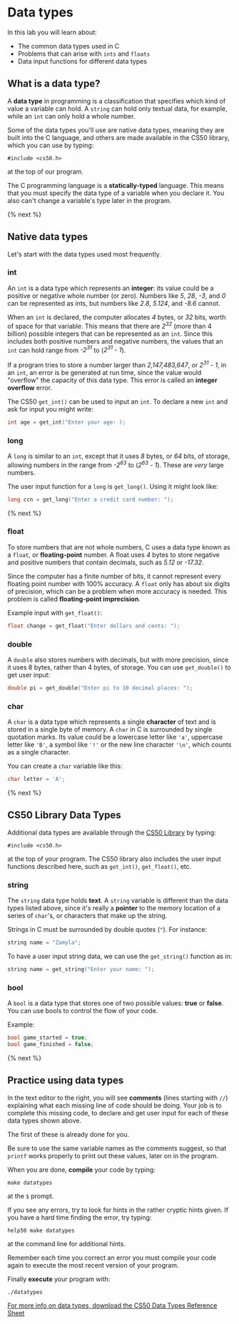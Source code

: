 # Data types

In this lab you will learn about:

- The common data types used in C
- Problems that can arise with `ints` and `floats`
- Data input functions for different data types

## What is a data type?

A **data type** in programming is a classification that specifies which kind of value a variable can hold. A `string` can hold only textual data, for example, while an `int` can only hold a whole number.

Some of the data types you'll use are native data types, meaning they are built into the C language, and others are made available in the CS50 library, which you can use by typing:

```
#include <cs50.h>
```

at the top of our program.

The C programming language is a **statically-typed** language. This means that you must specify the data type of a variable when you declare it. You also can't change a variable's type later in the program.

{% next %}

## Native data types

Let's start with the data types used most frequently.

### int

An `int` is a data type which represents an **integer**: its value could be a positive or negative whole number (or zero). Numbers like *5*, *28*, *-3*, and *0* can be represented as ints, but numbers like *2.8*, *5.124*, and *-8.6* cannot.

When an `int` is declared, the computer allocates *4* bytes, or *32* bits, worth of space for that variable. This means that there are *2<sup>32</sup>* (more than 4 billion) possible integers that can be represented as an `int`. Since this includes both positive numbers and negative numbers, the values that an `int` can hold range from *-2<sup>31</sup>* to (*2<sup>31</sup> - 1*).

If a program tries to store a number larger than *2,147,483,647*, or *2<sup>31</sup> - 1*, in an `int`, an error is be generated at run time, since the value would "overflow" the capacity of this data type. This error is called an **integer overflow** error.

The CS50 `get_int()` can be used to input an `int`. To declare a new `int` and ask for input you might write:

```c
int age = get_int("Enter your age: );
```

### long

A `long` is similar to an `int`, except that it uses *8* bytes, or *64* bits, of storage, allowing numbers in the range from *-2<sup>63</sup>* to (*2<sup>63</sup> - 1*). These are *very* large numbers.

The user input function for a `long` is `get_long()`. Using it might look like:

```c
long ccn = get_long("Enter a credit card number: ");
```

{% next %}

### float

To store numbers that are not whole numbers, C uses a data type known as a `float`, or **floating-point** number. A float uses *4* bytes to store negative and positive numbers that contain decimals, such as *5.12* or *-17.32*.

Since the computer has a finite number of bits, it cannot represent every floating point number with 100% accuracy. A `float` only has about six digits of precision, which can be a problem when more accuracy is needed. This problem is called **floating-point imprecision**.

Example input with `get_float()`:

```c
float change = get_float("Enter dollars and cents: ");
```

### double

A `double` also stores numbers with decimals, but with more precision, since it uses 8 bytes, rather than 4 bytes, of storage. You can use `get_double()` to get user input:

```c
double pi = get_double("Enter pi to 10 decimal places: ");
```

### char

A `char` is a data type which represents a single **character** of text and is stored in a single byte of memory. A `char` in C is surrounded by single quotation marks.  Its value could be a lowercase letter like `'a'`, uppercase letter like `'B'`, a symbol like `'!'` or the new line character `'\n'`, which counts as a single character.

You can create a `char` variable like this:

```c
char letter = 'A';
```


{% next %}

## CS50 Library Data Types

Additional data types are available through the [CS50 Library](https://man.cs50.io/) by typing:

```
#include <cs50.h>
```

at the top of your program. The CS50 library also includes the user input functions described here, such as `get_int()`, `get_float()`, etc.


### string

The `string` data type holds **text**. A `string` variable is different than the data types listed above, since it's really a **pointer** to the memory location of a series of `char`'s, or characters that make up the string.

Strings in C must be surrounded by double quotes (`"`). For instance:

```c
string name = "Zamyla";
```

To have a user input string data, we can use the `get_string()` function as in:

```c
string name = get_string("Enter your name: ");
```

### bool

A `bool` is a data type that stores one of two possible values: **true** or **false**. You can use bools to control the flow of your code.

Example:

```c
bool game_started = true;
bool game_finished = false;
```

{% next %}

## Practice using data types

In the text editor to the right, you will see **comments** (lines starting with `//`) explaining what each missing line of code should be doing. Your job is to complete this missing code, to declare and get user input for each of these data types shown above.

The first of these is already done for you.

Be sure to use the same variable names as the comments suggest, so that `printf` works properly to print out these values, later on in the program.

When you are done, **compile** your code by typing:

```
make datatypes
```

at the `$` prompt.

If you see any errors, try to look for hints in the rather cryptic hints given. If you have a hard time finding the error, try typing:

```
help50 make datatypes
```
at the command line for additional hints.

Remember each time you correct an error you must compile your code again to execute the most recent version of your program.

Finally **execute** your program with:

```
./datatypes
```

<!--

{% next %}

## Testing

### Correctness

Before turning in your solution, be sure to test the correctness of your program with check50, by executing the below:

```
check50 <slug goes here>
```

### Style

If you pass all the check50 test cases, and get all green smiley faces, try checking style50, as with:

```
style50 datatypes.c
```

When your program compiles and passes the style test, you have completed Data Types!

## Submit

To submit your code, execute

```
submit50 <slug>
```

Your submission should be graded for corretness and style withing a few minutes on [cs50.me](https://cs50.me/) -->

[For more info on data types, download the CS50 Data Types Reference Sheet](https://cs50.harvard.edu/ap/2020/assets/pdfs/data_types.pdf)
